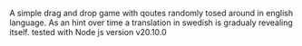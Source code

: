 A simple drag and drop game with qoutes randomly tosed around in english language.
As an hint over time a translation in swedish is gradualy revealing itself.
tested with Node js version v20.10.0
